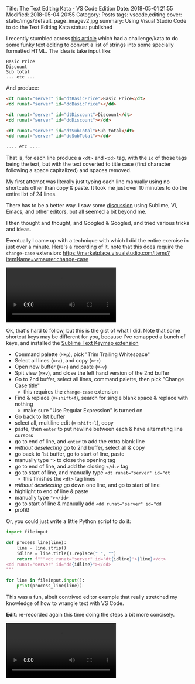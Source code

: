Title: The Text Editing Kata - VS Code Edition
Date: 2018-05-01 21:55
Modified: 2018-05-04 20:55
Category: Posts
tags: vscode,editing
cover: static/imgs/default_page_imagev2.jpg
summary: Using Visual Studio Code to do the Text Editing Kata
status: published

I recently stumbled across [this article](https://code.joejag.com/2016/text-editing-kata.html)
which had a challenge/kata to do some funky text
editing to convert a list of strings into some specially formatted HTML.  The idea is
take input like:

```text
Basic Price
Discount
Sub total
... etc ...
```

And produce:

```html
<dt runat="server" id="dtBasicPrice">Basic Price</dt>
<dd runat="server" id="ddBasicPrice"></dd>

<dt runat="server" id="dtDiscount">Discount</dt>
<dd runat="server" id="ddDiscount"></dd>

<dt runat="server" id="dtSubTotal">Sub total</dt>
<dd runat="server" id="ddSubTotal"></dd>

.... etc ....
```

That is, for each line produce a `<dt>` and `<dd>` tag, with the `id` of those tags being
the text, but with the text coverted to title case (first character following a space
capitalized) and spaces removed.

My first attempt was literally just typing each line manually using no shortcuts other than
copy & paste.  It took me just over 10 minutes to do the entire list of 24 lines.

There has to be a better way.  I saw some
[discussion](https://www.reddit.com/r/programming/comments/5860hx/the_text_editing_kata/)
using Sublime, Vi, Emacs, and other editors, but all seemed a bit beyond me.

I then thought and thought, and Googled & Googled, and tried various tricks and ideas.

Eventually I came up with a technique with which I did the entire exercise in just over a
minute. Here's a recording of it, note that this does require the `change-case` extension:
<https://marketplace.visualstudio.com/items?itemName=wmaurer.change-case>

<!-- markdownlint-disable MD033 -->
<video autoplay loop controls>
  <source src="/static/vids/textKata480p.mp4" type="video/mp4">
  <img src="/static/imgs/textKata.gif">
</video>
<!-- markdownlint-enable MD033 -->

Ok, that's hard to follow, but this is the gist of what I did.  Note that some shortcut
keys may be different for you, because
I've remapped a bunch of keys, and installed the
[Sublime Text Keymap extension](https://marketplace.visualstudio.com/items?itemName=ms-vscode.sublime-keybindings)

* Command palette (`⌘+p`), pick "Trim Trailing Whitespace"
* Select all lines (`⌘+a`), and copy (`⌘+c`)
* Open new buffer (`⌘+n`) and paste (`⌘+v`)
* Spit view (`⌘+v`), and close the left hand version of the 2nd buffer
* Go to 2nd buffer, select all lines, command palette, then pick "Change Case title"
    * this requires the `change-case` extension
* Find & replace (`⌘+shift+f`), search for single blank space & replace with nothing
    * make sure "Use Regular Expression" is turned on
* Go back to 1st buffer
* select all, multiline edit (`⌘+shift+l`), copy
* paste, then `enter` to put newline between each & have alternating line cursors
* go to end of line, and `enter` to add the extra blank line
* *without deselecting* go to 2nd buffer, select all & copy
* go back to 1st buffer, go to start of line, paste
* manually type `">` to close the opening tag
* go to end of line, and add the closing `</dt>` tag
* go to start of line, and manually type `<dt runat="server" id="dt`
    * this finishes the `<dt>` tag lines
* *without deselecting* go down one line, and go to start of line
* highlight to end of line & paste
* manually type `"></dd>`
* go to start of line & manually add `<dd runat="server" id="dd`
* profit!

Or, you could just write a little Python script to do it:

```python
import fileinput

def process_line(line):
    line = line.strip()
    idline = line.title().replace(" ", "")
    return f"""<dt runat="server" id="dt{idline}">{line}</dt>
<dd runat="server" id="dd{idline}"></dd>
"""

for line in fileinput.input():
    print(process_line(line))
```

This was a fun, albeit contrived editor example that really stretched my knowledge of how to wrangle text
with VS Code.

**Edit**: re-recorded again this time doing the steps a bit more concisely.

<!-- markdownlint-disable MD033 -->
<video autoplay loop controls>
  <source src="/static/vids/textKata480p_p2.mp4" type="video/mp4">
</video>
<!-- markdownlint-enable MD033 -->
